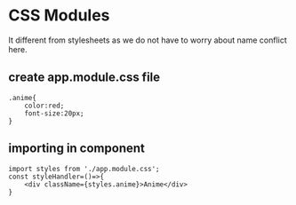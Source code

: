 # CSS Modules
It different from stylesheets as we do not have to worry about name conflict here.
## create app.module.css file
```
.anime{
    color:red;
    font-size:20px;
}
```
## importing in component
```
import styles from './app.module.css'; 
const styleHandler=()=>{
    <div className={styles.anime}>Anime</div>
}
```
